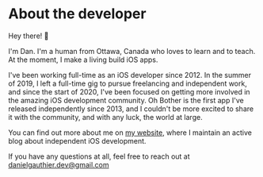 # About the developer

Hey there! 👋

I'm Dan. I'm a human from Ottawa, Canada who loves to learn and to teach. At the moment, I make a living build iOS apps.

I've been working full-time as an iOS developer since 2012. In the summer of 2019, I left a full-time gig to pursue freelancing and independent work, and since the start of 2020, I've been focused on getting more involved in the amazing iOS development community. Oh Bother is the first app I've released independently since 2013, and I couldn't be more excited to share it with the community, and with any luck, the world at large. 

You can find out more about me on [my website](https://danielgauthier.me), where I maintain an active blog about independent iOS development.

If you have any questions at all, feel free to reach out at danielgauthier.dev@gmail.com
